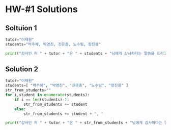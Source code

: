 # HW-#1 Solutions

## Soltuion 1

```python
tutor="이재원"
students="박주혜, 박영진, 진은총, 노수림, 장진용"

print("강사인 저 " + tutor + "은 " + students + "님에게 감사하다는 말씀을 드리고 싶습니다")
```

## Solution 2

```python
tutor="이재원"
students=[ "박주혜", "박영진", "진은총", "노수림", "장진용" ]
str_from_students=""
for i,student in enumerate(students):
    if i == len(students)-1:
        str_from_students += student
    else:
        str_from_students += student + ", "

print("강사인 저 " + tutor + "은 " + str_from_students + "님에게 감사하다는 말씀을 드리고 싶습니다")
```